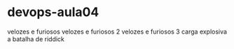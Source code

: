 # devops-aula04
velozes e furiosos 
velozes e furiosos 2
velozes e furiosos 3
carga explosiva
a batalha de riddick
